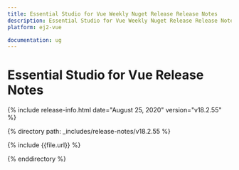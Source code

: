 ```yaml
---
title: Essential Studio for Vue Weekly Nuget Release Release Notes  
description: Essential Studio for Vue Weekly Nuget Release Release Notes  
platform: ej2-vue

documentation: ug
---
```


# Essential Studio for  Vue  Release Notes  

{% include release-info.html date="August 25, 2020"   version="v18.2.55"  %} 

{% directory path: _includes/release-notes/v18.2.55 %}

{% include {{file.url}} %}

{% enddirectory %}
